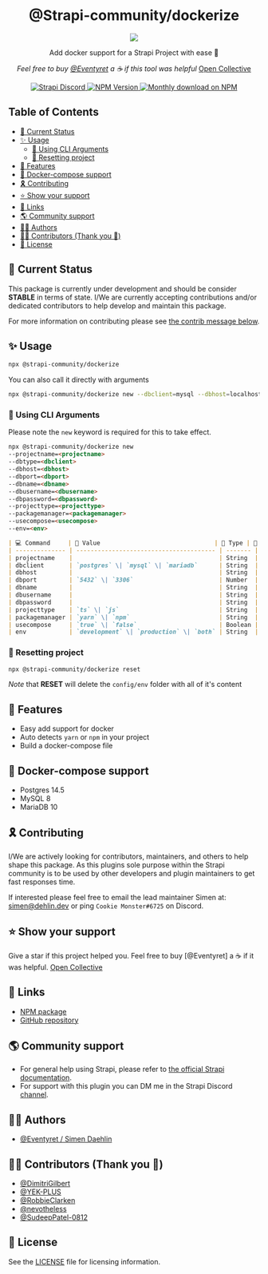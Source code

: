 <div align="center">
<h1>@Strapi-community/dockerize</h1>
<img src="https://raw.githubusercontent.com/strapi-community/strapi-tool-dockerize/main/.github/assets/banner.png">

<p>Add docker support for a Strapi Project with ease 🚀</p>

_Feel free to buy [@Eventyret](https://www.github.com/Eventyret) a ☕️ if this tool was helpful_ [Open Collective](https://opencollective.com/strapi/projects/strapi-tool-dockerize)

<p>
  <a href="https://discord.strapi.io">
    <img src="https://img.shields.io/discord/811989166782021633?color=blue&label=strapi-discord" alt="Strapi Discord">
  </a>
  <a href="https://www.npmjs.org/package/@strapi-community/dockerize">
    <img src="https://img.shields.io/npm/v/@strapi-community/dockerize/latest.svg" alt="NPM Version" />
  </a>
  <a href="https://www.npmjs.org/package/@strapi-community/dockerize">
    <img src="https://img.shields.io/npm/dm/@strapi-community/dockerize" alt="Monthly download on NPM" />
  </a>
</p>
</div>

## Table of Contents <!-- omit in toc -->

- [🚦 Current Status](#-current-status)
- [✨ Usage](#-usage)
  - [🤖 Using CLI Arguments](#-using-cli-arguments)
  - [🧹 Resetting project](#-resetting-project)
- [🚀 Features](#-features)
- [🐳 Docker-compose support](#-docker-compose-support)
- [🎗 Contributing](#-contributing)
- [⭐️ Show your support](#️-show-your-support)
- [🔗 Links](#-links)
- [🌎 Community support](#-community-support)
- [🙋‍♀️ Authors](#️-authors)
- [🙋‍♂️ Contributors (Thank you 🙏)](#️-contributors-thank-you-)
- [🔖 License](#-license)

## 🚦 Current Status

This package is currently under development and should be consider **STABLE** in terms of state. I/We are currently accepting contributions and/or dedicated contributors to help develop and maintain this package.

For more information on contributing please see [the contrib message below](#contributing).

## ✨ Usage

```bash
npx @strapi-community/dockerize
```

You can also call it directly with arguments

```bash
npx @strapi-community/dockerize new --dbclient=mysql --dbhost=localhost --dbport=1234 --dbname=strapi --dbusername=strapi --dbpassword=strapi --projecttype=js --packagemanager=yarn --usecompose=false --env=both
```

### 🤖 Using CLI Arguments

Please note the `new` keyword is required for this to take effect.

```markdown
npx @strapi-community/dockerize new
--projectname=<projectname>
--dbtype=<dbclient>
--dbhost=<dbhost>
--dbport=<dbport>
--dbname=<dbname>
--dbusername=<dbusername>
--dbpassword=<dbpassword>
--projecttype=<projecttype>
--packagemanager=<packagemanager>
--usecompose=<usecompose>
--env=<env>
```

```markdown
| 💻 Command     | 💬 Value                                | 🦄 Type | 🐲 Default    |
| -------------- | --------------------------------------- | ------- | ------------- |
| projectname    |                                         | String  | `mystrapi`    |
| dbclient       | `postgres` \| `mysql` \| `mariadb`      | String  | `postgres`    |
| dbhost         |                                         | String  | `localhost`   |
| dbport         | `5432` \| `3306`                        | Number  | `5432`        |
| dbname         |                                         | String  | `strapi`      |
| dbusername     |                                         | String  | `strapi`      |
| dbpassword     |                                         | String  |               |
| projecttype    | `ts` \| `js`                            | String  | `js`          |
| packagemanager | `yarn` \| `npm`                         | String  | `yarn`        |
| usecompose     | `true` \| `false`                       | Boolean | `false`       |
| env            | `development` \| `production` \| `both` | String  | `development` |
```

### 🧹 Resetting project

```bash
npx @strapi-community/dockerize reset
```

_Note_ that **RESET** will delete the `config/env` folder with all of it's content

## 🚀 Features

- Easy add support for docker
- Auto detects `yarn` or `npm` in your project
- Build a docker-compose file

## 🐳 Docker-compose support

- Postgres 14.5
- MySQL 8
- MariaDB 10

## 🎗 Contributing

I/We are actively looking for contributors, maintainers, and others to help shape this package. As this plugins sole purpose within the Strapi community is to be used by other developers and plugin maintainers to get fast responses time.

If interested please feel free to email the lead maintainer Simen at: simen@dehlin.dev or ping `Cookie Monster#6725` on Discord.

## ⭐️ Show your support

Give a star if this project helped you.
Feel free to buy [@Eventyret] a ☕️ if it was helpful. [Open Collective](https://opencollective.com/strapi/projects/strapi-tool-dockerize)

## 🔗 Links

- [NPM package](https://www.npmjs.com/package/@strapi-community/dockerize)
- [GitHub repository](https://github.com/strapi-community/strapi-tool-dockerize)

## 🌎 Community support

- For general help using Strapi, please refer to [the official Strapi documentation](https://strapi.io/documentation/).
- For support with this plugin you can DM me in the Strapi Discord [channel](https://discord.strapi.io/).

## 🙋‍♀️ Authors

- [@Eventyret / Simen Daehlin](https://github.com/Eventyret)

## 🙋‍♂️ Contributors (Thank you 🙏)

- [@DimitriGilbert](https://github.com/DimitriGilbert)
- [@YEK-PLUS](https://github.com/YEK-PLUS)
- [@RobbieClarken](https://github.com/RobbieClarken)
- [@nevotheless](https://github.com/nevotheless)
- [@SudeepPatel-0812](https://github.com/SudeepPatel-0812)

## 🔖 License

See the [LICENSE](./LICENSE.md) file for licensing information.
